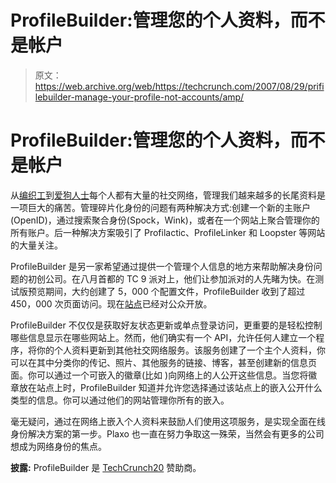 # ProfileBuilder:管理您的个人资料，而不是帐户

> 原文：<https://web.archive.org/web/https://techcrunch.com/2007/08/29/prifilebuilder-manage-your-profile-not-accounts/amp/>

# ProfileBuilder:管理您的个人资料，而不是帐户

[](https://web.archive.org/web/20160916182522/http://www.crunchbase.com/company/profilebuilder)从[编织工](https://web.archive.org/web/20160916182522/http://www.techcrunch.com/2007/07/15/lets-get-down-to-some-hard-core-knitting/)到[爱狗人士](https://web.archive.org/web/20160916182522/http://www.crunchbase.com/company/dogster)每个人都有大量的社交网络，管理我们越来越多的长尾资料是一项巨大的痛苦。管理碎片化身份的问题有两种解决方式:创建一个新的主账户(OpenID)，通过搜索聚合身份(Spock，Wink)，或者在一个网站上聚合管理你的所有账户。后一种解决方案吸引了 Profilactic、ProfileLinker 和 Loopster 等网站的大量关注。

ProfileBuilder 是另一家希望通过提供一个管理个人信息的地方来帮助解决身份问题的初创公司。在八月首都的 TC 9 派对上，他们让参加派对的人先睹为快。在测试版预览期间，大约创建了 5，000 个配置文件，ProfileBuilder 收到了超过 450，000 次页面访问。现在[站点](https://web.archive.org/web/20160916182522/http://profil.es/)已经对公众开放。

ProfileBuilder 不仅仅是获取好友状态更新或单点登录访问，更重要的是轻松控制哪些信息显示在哪些网站上。然而，他们确实有一个 API，允许任何人建立一个程序，将你的个人资料更新到其他社交网络服务。该服务创建了一个主个人资料，你可以在其中分类你的传记、照片、其他服务的链接、博客，甚至创建新的信息页面。你可以通过一个可嵌入的徽章(比如 [](https://web.archive.org/web/20160916182522/http://nickgonzalez.profil.es/) )向网络上的人公开这些信息。当您将徽章放在站点上时，ProfileBuilder 知道并允许您选择通过该站点上的嵌入公开什么类型的信息。你可以通过他们的网站管理你所有的嵌入。

毫无疑问，通过在网络上嵌入个人资料来鼓励人们使用这项服务，是实现全面在线身份解决方案的第一步。Plaxo 也一直在努力争取这一殊荣，当然会有更多的公司想成为网络身份的焦点。

**披露:** ProfileBuilder 是 [TechCrunch20](https://web.archive.org/web/20160916182522/http://www.techcrunch20.com/) 赞助商。